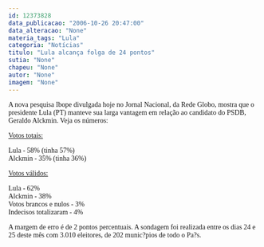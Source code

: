 ```yaml
---
id: 12373828
data_publicacao: "2006-10-26 20:47:00"
data_alteracao: "None"
materia_tags: "Lula"
categoria: "Notícias"
titulo: "Lula alcança folga de 24 pontos"
sutia: "None"
chapeu: "None"
autor: "None"
imagem: "None"
---
```

<p><P><FONT face=Verdana>A nova pesquisa Ibope divulgada hoje no Jornal Nacional, da Rede Globo, mostra que o presidente Lula (PT)&nbsp;manteve sua larga vantagem em relação ao candidato do PSDB, Geraldo Alckmin. Veja os números:</FONT></P></p>
<p><P><FONT face=Verdana><U>Votos totais:</U></FONT></P></p>
<p><P><FONT face=Verdana>Lula - 58% (tinha 57%)<BR>Alckmin - 35% (tinha 36%)</FONT></P></p>
<p><P><FONT face=Verdana><U>Votos válidos:</U></FONT></P></p>
<p><P><FONT face=Verdana>Lula - 62%<BR>Alckmin - 38%<BR>Votos brancos e nulos - 3%<BR>Indecisos totalizaram - 4%</FONT></P></p>
<p><P><FONT face=Verdana>A margem de erro é de 2 pontos percentuais. A sondagem foi realizada entre os dias 24 e 25 deste mês com 3.010 eleitores, de 202 munic?pios de todo o Pa?s.</FONT></P> </p>
